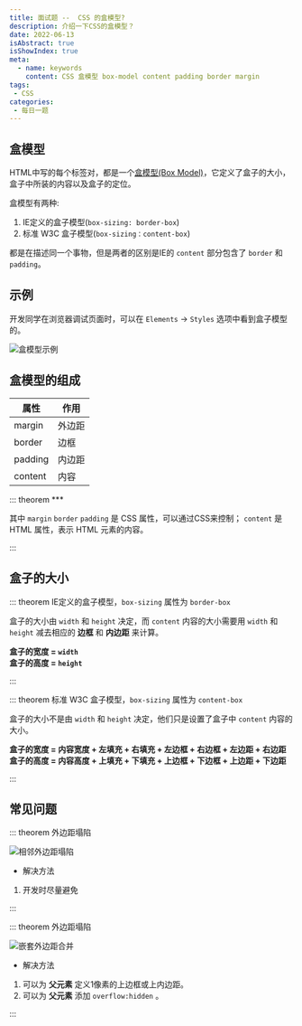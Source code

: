 ```yaml
---
title: 面试题 --  CSS 的盒模型?
description: 介绍一下CSS的盒模型？
date: 2022-06-13
isAbstract: true
isShowIndex: true
meta:
  - name: keywords
    content: CSS 盒模型 box-model content padding border margin
tags:
 - CSS 
categories:
 - 每日一题
---
```


## 盒模型

HTML中写的每个标签对，都是一个[盒模型(Box Model)](https://www.runoob.com/css/css-boxmodel.html)，它定义了盒子的大小，盒子中所装的内容以及盒子的定位。
<!-- more -->
盒模型有两种:
1. IE定义的盒子模型(`box-sizing: border-box`)
2. 标准 W3C 盒子模型(`box-sizing：content-box`)

都是在描述同一个事物，但是两者的区别是IE的 `content` 部分包含了 `border` 和 `padding`。

## 示例

开发同学在浏览器调试页面时，可以在 `Elements` -> `Styles` 选项中看到盒子模型的。

![盒模型示例](https://cdn.rayshine.site/BoxModel/box-model.png)


## 盒模型的组成

| 属性 | 作用 |
|  ----  | ----  |
| margin | 外边距 |
| border | 边框 |
| padding | 内边距 |
| content | 内容 |

::: theorem ***

其中 `margin` `border` `padding` 是 CSS 属性，可以通过CSS来控制； `content` 是 HTML 属性，表示 HTML 元素的内容。

:::

## 盒子的大小

::: theorem IE定义的盒子模型，`box-sizing` 属性为 `border-box`

盒子的大小由 `width` 和 `height` 决定，而 `content` 内容的大小需要用 `width` 和 `height` 减去相应的 **边框** 和 **内边距** 来计算。

**盒子的宽度 = `width`**
<br />
**盒子的高度 = `height`**

:::

::: theorem 标准 W3C 盒子模型，`box-sizing` 属性为 `content-box`

盒子的大小不是由 `width` 和 `height` 决定，他们只是设置了盒子中 `content` 内容的大小。

**盒子的宽度 = 内容宽度 + 左填充 + 右填充 + 左边框 + 右边框 + 左边距 + 右边距**
<br />
**盒子的高度 = 内容高度 + 上填充 + 下填充 + 上边框 + 下边框 + 上边距 + 下边距**

:::

## 常见问题

::: theorem 外边距塌陷

![相邻外边距塌陷](https://cdn.rayshine.site/BoxModel/相邻外边距塌陷.png)

- 解决方法
1. 开发时尽量避免

:::

::: theorem 外边距塌陷

![嵌套外边距合并](https://cdn.rayshine.site/BoxModel/嵌套外边距合并.png)

- 解决方法
1. 可以为 **父元素** 定义1像素的上边框或上内边距。
2. 可以为 **父元素** 添加 `overflow:hidden` 。

:::


